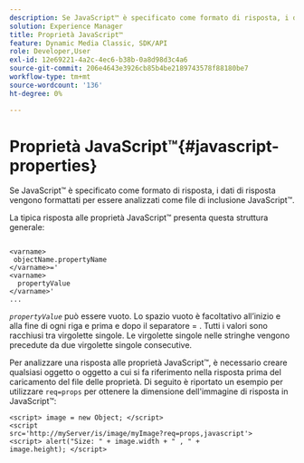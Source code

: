 ```yaml
---
description: Se JavaScript™ è specificato come formato di risposta, i dati di risposta vengono formattati per essere analizzati come file di inclusione JavaScript™.
solution: Experience Manager
title: Proprietà JavaScript™
feature: Dynamic Media Classic, SDK/API
role: Developer,User
exl-id: 12e69221-4a2c-4ec6-b38b-0a8d98d3c4a6
source-git-commit: 206e4643e3926cb85b4be2189743578f88180be7
workflow-type: tm+mt
source-wordcount: '136'
ht-degree: 0%

---
```


# Proprietà JavaScript™{#javascript-properties}

Se JavaScript™ è specificato come formato di risposta, i dati di risposta vengono formattati per essere analizzati come file di inclusione JavaScript™.

La tipica risposta alle proprietà JavaScript™ presenta questa struttura generale:

```
           
<varname> 
 objectName.propertyName 
</varname>=' 
<varname>
  propertyValue 
</varname>' 
...
```

*`propertyValue`* può essere vuoto. Lo spazio vuoto è facoltativo all’inizio e alla fine di ogni riga e prima e dopo il separatore = . Tutti i valori sono racchiusi tra virgolette singole. Le virgolette singole nelle stringhe vengono precedute da due virgolette singole consecutive.

Per analizzare una risposta alle proprietà JavaScript™, è necessario creare qualsiasi oggetto o oggetto a cui si fa riferimento nella risposta prima del caricamento del file delle proprietà. Di seguito è riportato un esempio per utilizzare `req=props` per ottenere la dimensione dell&#39;immagine di risposta in JavaScript™:

```
<script> image = new Object; </script> 
<script 
src='http://myServer/is/image/myImage?req=props,javascript'> 
<script> alert("Size: " + image.width + " , " + 
image.height); </script>
```
